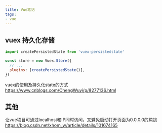 ```yaml
---
title: Vue笔记
tags:
- vue
---
```


## vuex 持久化存储
```js
import createPersistedState from 'vuex-persistedstate'

const store = new Vuex.Store({
  // ...
  plugins: [createPersistedState()],
})
```

vuex的使用及持久化state的方式<https://www.cnblogs.com/ChengWuyi/p/8277136.html>

## 其他
让vue项目可通过localhost和IP同时访问，又避免启动打开页面为0.0.0.0的尴尬<https://blog.csdn.net/xhom_w/article/details/101674165>